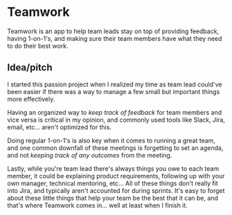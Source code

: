# Teamwork
Teamwork is an app to help team leads stay on top of providing feedback, having 1-on-1's, and making sure their team members have what they need to do their best work.

## Idea/pitch
I started this passion project when I realized my time as team lead
could've been easier if there was a way to manage a few small
but important things more effectively.
      
Having an organized way to *keep track of feedback* for team members
and vice versa is critical in my opinion, and commonly used tools
like Slack, Jira, email, etc... aren't optimized for this.
      
Doing regular 1-on-1's is also key when it comes to running a great
team, and one common downfall of these meetings is forgetting to set
an agenda, and not *keeping track of any outcomes* from the meeting.
      
Lastly, while you're team lead there's always things you owe to each
team member, it could be explaining product requirements, following
up with your own manager, technical mentoring, etc... All of these
things don't really fit into Jira, and typically aren't accounted
for during sprints. It's easy to forget about these little things
that help your team be the best that it can be, and that's where
Teamwork comes in... well at least when I finish it.